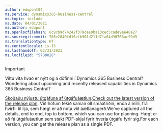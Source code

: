 ```yaml
---
author: edupont04
ms.service: dynamics365-business-central
ms.topic: include
ms.date: 04/01/2021
ms.author: edupont
ms.openlocfilehash: 8c9cb9d74242f379cee0ba13cec5cade9ae48a27
ms.sourcegitcommit: 766e2840fd16efb901d211d7fa64d96766ac99d9
ms.translationtype: HT
ms.contentlocale: is-IS
ms.lasthandoff: 03/31/2021
ms.locfileid: "5788028"
---
```

> [!IMPORTANT]
>
> <span data-ttu-id="37d1f-101">Viltu vita hvað er nýtt og á döfinni í Dynamics 365 Business Central?</span><span class="sxs-lookup"><span data-stu-id="37d1f-101">Wondering about upcoming and recently released capabilities in Dynamics 365 Business Central?</span></span>
>
> <span data-ttu-id="37d1f-102">[Skoðaðu nýjustu útgáfuna af útgáfuáætlun](/dynamics365/release-plans/).</span><span class="sxs-lookup"><span data-stu-id="37d1f-102">[Check out the latest version of the release plan](/dynamics365/release-plans/).</span></span> <span data-ttu-id="37d1f-103">Við höfum tekið saman öll smáatriðin, enda á milli, frá hvirfli til ilja, sem hægt er að nota við áætlanagerð.</span><span class="sxs-lookup"><span data-stu-id="37d1f-103">We've captured all the details, end to end, top to bottom, which you can use for planning.</span></span> <span data-ttu-id="37d1f-104">Hægt er að fá útgáfuáætlun sem stakt PDF-skjal fyrir hverja útgáfu fyrir sig.</span><span class="sxs-lookup"><span data-stu-id="37d1f-104">For each version, you can get the release plan as a single PDF.</span></span>
